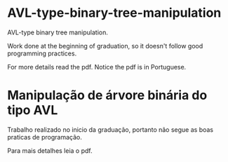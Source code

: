 # AVL-type-binary-tree-manipulation
AVL-type binary tree manipulation.

Work done at the beginning of graduation, so it doesn't follow good programming practices.

For more details read the pdf. Notice the pdf is in Portuguese.



# Manipulação de árvore binária do tipo AVL

Trabalho realizado no inicio da graduação, portanto não segue as boas praticas de programação.

Para mais detalhes leia o pdf.
